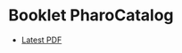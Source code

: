 # Booklet PharoCatalog


- [Latest PDF](https://github.com/pharo-catalog/Booklet-PharoCatalog/releases/download/latest/PharoCatalog.pdf)
